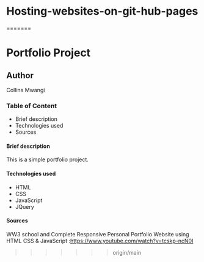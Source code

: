 # Hosting-websites-on-git-hub-pages
=======
# Portfolio Project
## Author
Collins Mwangi
### Table of Content
* Brief description
* Technologies used
* Sources
#### Brief description
This is a simple portfolio project.
#### Technologies used
* HTML
* CSS
* JavaScript
* JQuery
#### Sources
WW3 school and 
Complete Responsive Personal Portfolio Website using HTML CSS & JavaScript :https://www.youtube.com/watch?v=tcskp-ncN0I
>>>>>>> origin/main
